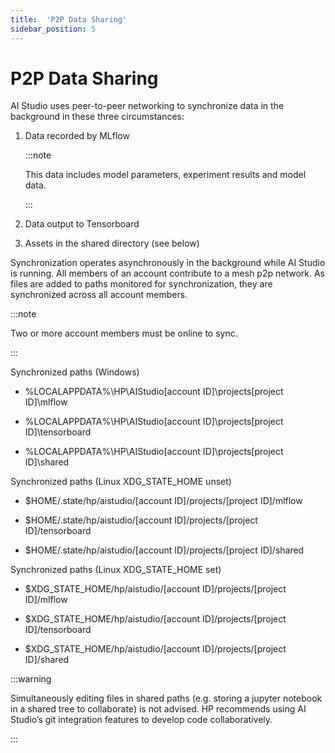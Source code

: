 ```yaml
---
title:  'P2P Data Sharing'
sidebar_position: 5
---
```

# P2P Data Sharing

AI Studio uses peer-to-peer networking to synchronize data in the background in these three circumstances:

1. Data recorded by MLflow

    :::note

    This data includes model parameters, experiment results and model data.

    :::

2. Data output to Tensorboard

3. Assets in the shared directory (see below)

Synchronization operates asynchronously in the background while AI Studio is running.  All members of an account contribute to a mesh p2p network.  As files are added to paths monitored for synchronization, they are synchronized across all account members.

:::note

Two or more account members must be online to sync.

:::

Synchronized paths (Windows)

- %LOCALAPPDATA%\HP\AIStudio\[account ID]\projects\[project ID]\mlflow

- %LOCALAPPDATA%\HP\AIStudio\[account ID]\projects\[project ID]\tensorboard

- %LOCALAPPDATA%\HP\AIStudio\[account ID]\projects\[project ID]\shared



Synchronized paths (Linux XDG_STATE_HOME unset)

- $HOME/.state/hp/aistudio/[account ID]/projects/[project ID]/mlflow

- $HOME/.state/hp/aistudio/[account ID]/projects/[project ID]/tensorboard

- $HOME/.state/hp/aistudio/[account ID]/projects/[project ID]/shared



Synchronized paths (Linux XDG_STATE_HOME set)

- $XDG_STATE_HOME/hp/aistudio/[account ID]/projects/[project ID]/mlflow

- $XDG_STATE_HOME/hp/aistudio/[account ID]/projects/[project ID]/tensorboard

- $XDG_STATE_HOME/hp/aistudio/[account ID]/projects/[project ID]/shared



:::warning

Simultaneously editing files in shared paths (e.g. storing a jupyter notebook in a shared tree to collaborate) is not advised. HP recommends using AI Studio’s git integration features to develop code collaboratively.

:::
